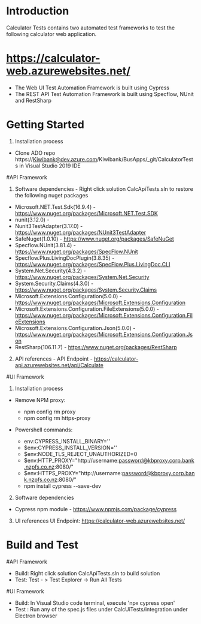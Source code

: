 # Introduction 
Calculator Tests contains two automated test frameworks to test the following calculator web application. 
# https://calculator-web.azurewebsites.net/

- The Web UI Test Automation Framework is built using Cypress
- The REST API Test Automation Framework is built using Specflow, NUnit and RestSharp 

# Getting Started
1.	Installation process 
   - Clone ADO repo https://Kiwibank@dev.azure.com/Kiwibank/BusApps/_git/CalculatorTests in Visual Studio 2019 IDE

#API Framework
1. Software dependencies - Right click solution CalcApiTests.sln to restore the following  nuget packages
 - Microsoft.NET.Test.Sdk(16.9.4) - https://www.nuget.org/packages/Microsoft.NET.Test.SDK
 - nunit(3.12.0) - 
 - Nunit3TestAdapter(3.17.0) - https://www.nuget.org/packages/NUnit3TestAdapter
 - SafeNuget(1.0.10) - https://www.nuget.org/packages/SafeNuGet
 - Specflow.NUnit(3.81.4) - https://www.nuget.org/packages/SpecFlow.NUnit
 - Specflow.Plus.LivingDocPlugin(3.8.35) - https://www.nuget.org/packages/SpecFlow.Plus.LivingDoc.CLI
 - System.Net.Security(4.3.2) - https://www.nuget.org/packages/System.Net.Security
 - System.Security.Claims(4.3.0) - https://www.nuget.org/packages/System.Security.Claims
 - Microsoft.Extensions.Configuration(5.0.0) - https://www.nuget.org/packages/Microsoft.Extensions.Configuration
 - Microsoft.Extensions.Configuration.FileExtensions(5.0.0) - https://www.nuget.org/packages/Microsoft.Extensions.Configuration.FileExtensions
 - Microsoft.Extensions.Configuration.Json(5.0.0) - https://www.nuget.org/packages/Microsoft.Extensions.Configuration.Json
-  RestSharp(106.11.7) - https://www.nuget.org/packages/RestSharp

2.	API references - 
API Endpoint - https://calculator-api.azurewebsites.net/api/Calculate

#UI Framework
1. Installation process
- Remove NPM proxy:
    - npm config rm proxy
    - npm config rm https-proxy

- Powershell commands:
    - env:CYPRESS_INSTALL_BINARY=''
    - $env:CYPRESS_INSTALL_VERSION=''
    - $env:NODE_TLS_REJECT_UNAUTHORIZED=0
    - $env:HTTP_PROXY="http://username:password@kbproxy.corp.bank.nzpfs.co.nz:8080/"
    - $env:HTTPS_PROXY="http://username:password@kbproxy.corp.bank.nzpfs.co.nz:8080/"
    - npm install cypress --save-dev

2. Software dependencies
- Cypress npm module - https://www.npmjs.com/package/cypress

3. UI references
UI Endpoint: https://calculator-web.azurewebsites.net/

# Build and Test
 
#API Framework
- Build: Right click solution CalcApiTests.sln to build solution
- Test: Test - > Test Explorer -> Run All Tests

#UI Framework
- Build: In Visual Studio code terminal, execute 'npx cypress open'
- Test : Run any of the spec.js files under CalcUiTests/integration under Electron browser
